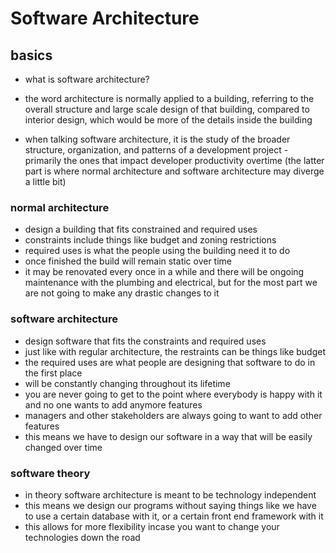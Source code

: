 # Software Architecture

## basics

- what is software architecture? 
- the word architecture is normally applied to a building, referring to the overall structure and large scale design of that building, compared to interior design, which would be more of the details inside the building

- when talking software architecture, it is the study of the broader structure, organization, and patterns of a development project - primarily the ones that impact developer productivity overtime (the latter part is where normal architecture and software architecture may diverge a little bit)


### normal architecture

- design a building that fits constrained and required uses
- constraints include things like budget and zoning restrictions
- required uses is what the people using the building need it to do 
- once finished the build will remain static over time
- it may be renovated every once in a while and there will be ongoing maintenance with the plumbing and electrical, but for the most part we are not going to make any drastic changes to it

### software architecture

- design software that fits the constraints and required uses
- just like with regular architecture, the restraints can be things like budget 
- the required uses are what people are designing that software to do in the first place 
- will be constantly changing throughout its lifetime 
- you are never going to get to the point where everybody is happy with it and no one wants to add anymore features 
- managers and other stakeholders are always going to want to add other features 
- this means we have to design our software in a way that will be easily changed over time 

### software theory

- in theory software architecture is meant to be technology independent
- this means we design our programs without saying things like we have to use a certain database with it, or a certain front end framework with it 
- this allows for more flexibility incase you want to change your technologies down the road 

